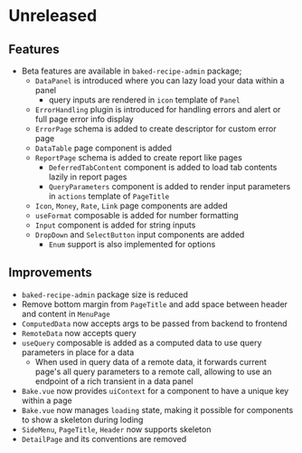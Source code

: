 # Unreleased

## Features

- Beta features are available in `baked-recipe-admin` package;
  - `DataPanel` is introduced where you can lazy load your data within a panel
    - query inputs are rendered in `icon` template of `Panel`
  - `ErrorHandling` plugin is introduced for handling errors and alert or full
    page error info display
  - `ErrorPage` schema is added to create descriptor for custom error page
  - `DataTable` page component is added
  - `ReportPage` schema is added to create report like pages
    - `DeferredTabContent` component is added to load tab contents lazily in
      report pages
    - `QueryParameters` component is added to render input parameters in
      `actions` template of `PageTitle`
  - `Icon`, `Money`, `Rate`, `Link` page components are added
  - `useFormat` composable is added for number formatting
  - `Input` component is added for string inputs
  - `DropDown` and `SelectButton` input components are added
    - `Enum` support is also implemented for options

## Improvements

- `baked-recipe-admin` package size is reduced
- Remove bottom margin from `PageTitle` and add space between header and content
  in `MenuPage`
- `ComputedData` now accepts args to be passed from backend to frontend
- `RemoteData` now accepts query
- `useQuery` composable is added as a computed data to use query parameters in
  place for a data
  - When used in query data of a remote data, it forwards current page's all
    query parameters to a remote call, allowing to use an endpoint of a rich
    transient in a data panel
- `Bake.vue` now provides `uiContext` for a component to have a unique key
  within a page
- `Bake.vue` now manages `loading` state, making it possible for components to
  show a skeleton during loding
- `SideMenu`, `PageTitle`, `Header` now supports skeleton
- `DetailPage` and its conventions are removed
